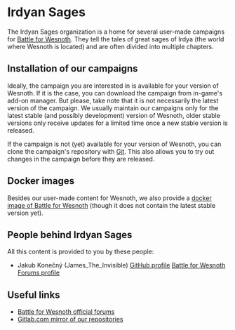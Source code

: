 Irdyan Sages
============

The Irdyan Sages organization is a home for several user-made campaigns for [Battle for Wesnoth](https://www.wesnoth.org). They tell the tales of great sages of Irdya (the world where Wesnoth is located) and are often divided into multiple chapters.

Installation of our campaigns
-----------------------------

Ideally, the campaign you are interested in is available for your version of Wesnoth. If it is the case, you can download the campaign from in-game's add-on manager. But please, take note that it is not necessarily the latest version of the campaign. We usually maintain our campaigns only for the latest stable (and possibly development) version of Wesnoth, older stable versions only receive updates for a limited time once a new stable version is released.

If the campaign is not (yet) available for your version of Wesnoth, you can clone the campaign's repository with [Git](https://git-scm.com). This also allows you to try out changes in the campaign before they are released.

Docker images
-------------

Besides our user-made content for Wesnoth, we also provide a [docker image of Battle for Wesnoth](https://hub.docker.com/r/konecnyjakub/wesnoth) (though it does not contain the latest stable version yet).

People behind Irdyan Sages
--------------------------

All this content is provided to you by these people:

* Jakub Konečný (James_The_Invisible) [GitHub profile](https://github.com/konecnyjakub) [Battle for Wesnoth Forums profile](https://forums.wesnoth.org/memberlist.php?mode=viewprofile&u=132573)

Useful links
------------

* [Battle for Wesnoth official forums](https://forums.wesnoth.org)
* [Gitlab.com mirror of our repositories](https://gitlab.com/irdyansages)
